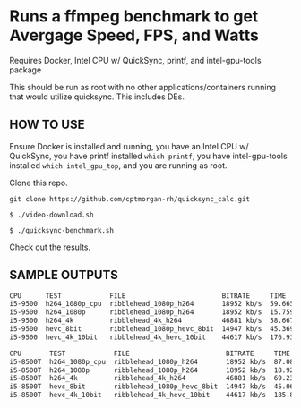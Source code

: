 Runs a ffmpeg benchmark to get Avergage Speed, FPS, and Watts
===========================================

Requires Docker, Intel CPU w/ QuickSync, printf, and intel-gpu-tools package

This should be run as root with no other applications/containers running that would utilize quicksync. This includes DEs.


HOW TO USE
------------

Ensure Docker is installed and running, you have an Intel CPU w/ QuickSync, you have printf installed `which printf`, you have intel-gpu-tools installed `which intel_gpu_top`, and you are running as root.

Clone this repo.

`git clone https://github.com/cptmorgan-rh/quicksync_calc.git`

`$ ./video-download.sh`

`$ ./quicksync-benchmark.sh`

Check out the results.

SAMPLE OUTPUTS
------------
```bash
CPU      TEST            FILE                        BITRATE     TIME      AVG_FPS  AVG_SPEED  AVG_WATTS
i5-9500  h264_1080p_cpu  ribblehead_1080p_h264       18952 kb/s  59.665s   58.03    2.05x      N/A
i5-9500  h264_1080p      ribblehead_1080p_h264       18952 kb/s  15.759s   232.03   7.63x      7.66
i5-9500  h264_4k         ribblehead_4k_h264          46881 kb/s  58.667s   59.21    2.09x      7.49
i5-9500  hevc_8bit       ribblehead_1080p_hevc_8bit  14947 kb/s  45.369s   76.10    2.66x      9.09
i5-9500  hevc_4k_10bit   ribblehead_4k_hevc_10bit    44617 kb/s  176.932s  19.71    .68x       10.12
```

```bash
CPU       TEST            FILE                        BITRATE     TIME      AVG_FPS  AVG_SPEED  AVG_WATTS
i5-8500T  h264_1080p_cpu  ribblehead_1080p_h264       18952 kb/s  87.080s   42.86    1.46x      N/A
i5-8500T  h264_1080p      ribblehead_1080p_h264       18952 kb/s  18.928s   182.45   6.31x      9.09
i5-8500T  h264_4k         ribblehead_4k_h264          46881 kb/s  69.238s   49.52    1.75x      9.04
i5-8500T  hevc_8bit       ribblehead_1080p_hevc_8bit  14947 kb/s  45.061s   76.42    2.67x      11.93
i5-8500T  hevc_4k_10bit   ribblehead_4k_hevc_10bit    44617 kb/s  185.816s  18.85    .65x       13.13
```